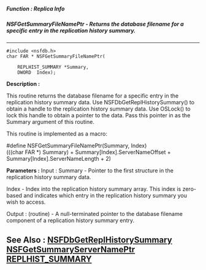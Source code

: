##### Function : Replica Info
##### NSFGetSummaryFileNamePtr - Returns the database filename for a specific entry in the replication history summary.
---
```
#include <nsfdb.h>
char FAR * NSFGetSummaryFileNamePtr(

	REPLHIST_SUMMARY *Summary,
	DWORD  Index);
```
**Description :**

This routine returns the database filename for a specific entry in the 
replication history summary data.  Use NSFDbGetReplHistorySummary() to obtain a 
handle to the replication history summary data.  Use OSLock() to lock this 
handle to obtain a pointer to the data.  Pass this pointer in as the Summary 
argument of this routine.

This routine is implemented as a macro:

#define NSFGetSummaryFileNamePtr(Summary, Index) \
   (((char FAR *) Summary) + Summary[Index].ServerNameOffset + \
                             Summary[Index].ServerNameLength + 2)

**Parameters :**
Input :
Summary  -  Pointer to the first structure in the replication history summary data.

Index  -  Index into the replication history summary array.  This index is zero-based and indicates which entry in the replication history summary you wish to access.

Output :
(routine)  -  A null-terminated pointer to the database filename component of a replication history summary entry.



**See Also :**
[NSFDbGetReplHistorySummary](/domino-c-api-docs/reference/Func/NSFDbGetReplHistorySummary)
[NSFGetSummaryServerNamePtr](/domino-c-api-docs/reference/Func/NSFGetSummaryServerNamePtr)
[REPLHIST_SUMMARY](/domino-c-api-docs/reference/Data/REPLHIST_SUMMARY)
---
